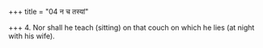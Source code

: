 +++
title = "04 न च तस्यां"

+++
4. Nor shall he teach (sitting) on that couch on which he lies (at night with his wife).

